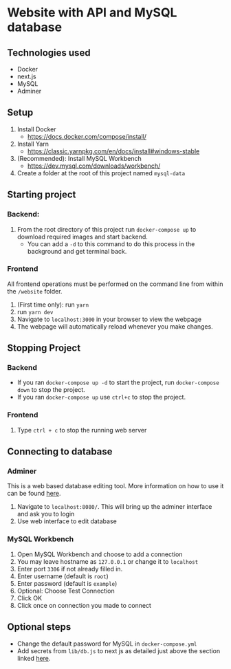 # Website with API and MySQL database

## Technologies used
- Docker
- next.js
- MySQL
- Adminer

## Setup
1. Install Docker
	- https://docs.docker.com/compose/install/
2. Install Yarn
	- https://classic.yarnpkg.com/en/docs/install#windows-stable
3. (Recommended): Install MySQL Workbench
	- https://dev.mysql.com/downloads/workbench/
4. Create a folder at the root of this project named `mysql-data`

## Starting project
### Backend:
1. From the root directory of this project run `docker-compose up` to download required images and start backend.
	- You can add a `-d` to this command to do this process in the background and get terminal back.

### Frontend
All frontend operations must be performed on the command line from within the `/website` folder.

1. (First time only): run `yarn`
2. run `yarn dev`
3. Navigate to `localhost:3000` in your browser to view the webpage
4. The webpage will automatically reload whenever you make changes.

## Stopping Project
### Backend
- If you ran `docker-compose up -d` to start the project, run `docker-compose down` to stop the project.
- If you ran `docker-compose up` use `ctrl+c` to stop the project.

### Frontend
1. Type `ctrl + c` to stop the running web server

## Connecting to database
### Adminer
This is a web based database editing tool. More information on how to use it can be found [here](https://www.adminer.org/en/).
1. Navigate to `localhost:8080/`. This will bring up the adminer interface and ask you to login
2. Use web interface to edit database

### MySQL Workbench
1. Open MySQL Workbench and choose to add a connection
2. You may leave hostname as `127.0.0.1` or change it to `localhost`
3. Enter port `3306` if not already filled in.
4. Enter username (default is `root`)
5. Enter password (default is `example`)
6. Optional: Choose Test Connection
7. Click OK
8. Click once on connection you made to connect

## Optional steps
- Change the default password for MySQL in `docker-compose.yml`
- Add secrets from `lib/db.js` to next js as detailed just above the section linked [here](https://vercel.com/guides/deploying-next-and-mysql-with-vercel#step-3:-create-your-reusable-database-connection).
